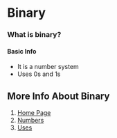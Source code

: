 # Binary
### What is binary?
#### **Basic** Info
* It is a number system
* Uses 0s and 1s




## **More Info About Binary**
1. [Home Page](https://github.com/ecxck/colesFinalWebsite/edit/main/README.md)
2. [Numbers](https://github.com/ecxck/colesFinalWebsite/edit/main/README.md)
3. [Uses](https://github.com/ecxck/colesFinalWebsite/edit/main/README.md)

